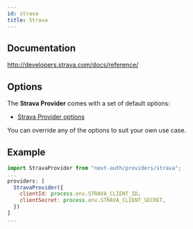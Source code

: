 ```yaml
---
id: strava
title: Strava
---
```


## Documentation

http://developers.strava.com/docs/reference/

## Options

The **Strava Provider** comes with a set of default options:

- [Strava Provider options](https://github.com/nextauthjs/next-auth/blob/main/packages/next-auth/src/providers/strava.js)

You can override any of the options to suit your own use case.

## Example

```js
import StravaProvider from "next-auth/providers/strava";
...
providers: [
  StravaProvider({
    clientId: process.env.STRAVA_CLIENT_ID,
    clientSecret: process.env.STRAVA_CLIENT_SECRET,
  })
]
...
```
